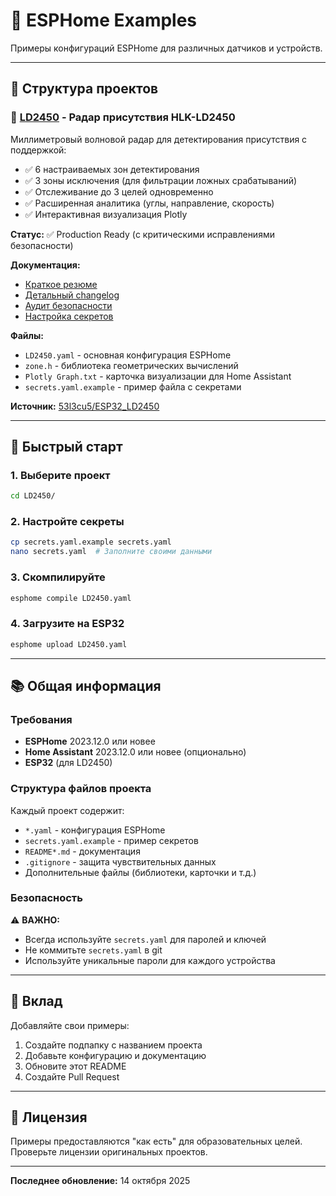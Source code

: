 # 📡 ESPHome Examples

Примеры конфигураций ESPHome для различных датчиков и устройств.

---

## 📁 Структура проектов

### 🎯 [LD2450](./LD2450/) - Радар присутствия HLK-LD2450

Миллиметровый волновой радар для детектирования присутствия с поддержкой:
- ✅ 6 настраиваемых зон детектирования
- ✅ 3 зоны исключения (для фильтрации ложных срабатываний)
- ✅ Отслеживание до 3 целей одновременно
- ✅ Расширенная аналитика (углы, направление, скорость)
- ✅ Интерактивная визуализация Plotly

**Статус:** ✅ Production Ready (с критическими исправлениями безопасности)

**Документация:**
- [Краткое резюме](./LD2450/КРАТКОЕ_РЕЗЮМЕ.md)
- [Детальный changelog](./LD2450/CHANGELOG_LD2450_FIXES.md)
- [Аудит безопасности](./LD2450/SECURITY_AUDIT.md)
- [Настройка секретов](./LD2450/README_SECRETS.md)

**Файлы:**
- `LD2450.yaml` - основная конфигурация ESPHome
- `zone.h` - библиотека геометрических вычислений
- `Plotly Graph.txt` - карточка визуализации для Home Assistant
- `secrets.yaml.example` - пример файла с секретами

**Источник:** [53l3cu5/ESP32_LD2450](https://github.com/53l3cu5/ESP32_LD2450)

---

## 🚀 Быстрый старт

### 1. Выберите проект
```bash
cd LD2450/
```

### 2. Настройте секреты
```bash
cp secrets.yaml.example secrets.yaml
nano secrets.yaml  # Заполните своими данными
```

### 3. Скомпилируйте
```bash
esphome compile LD2450.yaml
```

### 4. Загрузите на ESP32
```bash
esphome upload LD2450.yaml
```

---

## 📚 Общая информация

### Требования
- **ESPHome** 2023.12.0 или новее
- **Home Assistant** 2023.12.0 или новее (опционально)
- **ESP32** (для LD2450)

### Структура файлов проекта
Каждый проект содержит:
- `*.yaml` - конфигурация ESPHome
- `secrets.yaml.example` - пример секретов
- `README*.md` - документация
- `.gitignore` - защита чувствительных данных
- Дополнительные файлы (библиотеки, карточки и т.д.)

### Безопасность
⚠️ **ВАЖНО:**
- Всегда используйте `secrets.yaml` для паролей и ключей
- Не коммитьте `secrets.yaml` в git
- Используйте уникальные пароли для каждого устройства

---

## 🤝 Вклад

Добавляйте свои примеры:
1. Создайте подпапку с названием проекта
2. Добавьте конфигурацию и документацию
3. Обновите этот README
4. Создайте Pull Request

---

## 📄 Лицензия

Примеры предоставляются "как есть" для образовательных целей.
Проверьте лицензии оригинальных проектов.

---

**Последнее обновление:** 14 октября 2025
